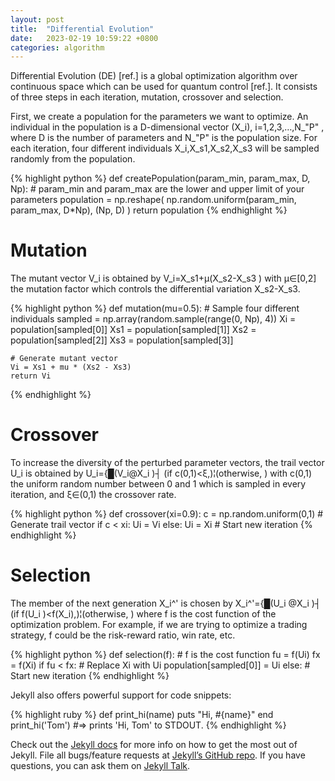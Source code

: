 ```yaml
---
layout: post
title:  "Differential Evolution"
date:   2023-02-19 10:59:22 +0800
categories: algorithm
---
```

Differential Evolution (DE) [ref.] is a global optimization algorithm over continuous space which can be used for quantum control [ref.]. It consists of three steps in each iteration, mutation, crossover and selection.

First, we create a population for the parameters we want to optimize. An individual in the population is a D-dimensional vector (X_i), i=1,2,3,…,N_"P" , where D is the number of parameters and N_"P"  is the population size. For each iteration, four different individuals X_i,X_s1,X_s2,X_s3 will be sampled randomly from the population.

{% highlight python %}
def createPopulation(param_min, param_max, D, Np):
    # param_min and param_max are the lower and upper limit of your parameters
    population = np.reshape( np.random.uniform(param_min, param_max, D*Np), (Np, D) )
    return population
{% endhighlight %}

# Mutation
The mutant vector V_i is obtained by
V_i=X_s1+μ(X_s2-X_s3 )
with μ∈[0,2] the mutation factor which controls the differential variation X_s2-X_s3.

{% highlight python %}
def mutation(mu=0.5):
    # Sample four different individuals
    sampled = np.array(random.sample(range(0, Np), 4))
    Xi = population[sampled[0]]
    Xs1 = population[sampled[1]]
    Xs2 = population[sampled[2]]
    Xs3 = population[sampled[3]]

    # Generate mutant vector
    Vi = Xs1 + mu * (Xs2 - Xs3)
    return Vi
{% endhighlight %}

# Crossover
To increase the diversity of the perturbed parameter vectors, the trail vector U_i is obtained by
U_i={█(V_i@X_i )┤    (if c(0,1)<ξ,)¦(otherwise,        )
with c(0,1) the uniform random number between 0 and 1 which is sampled in every iteration, and ξ∈(0,1) the crossover rate.

{% highlight python %}
def crossover(xi=0.9):
    c = np.random.uniform(0,1)
    # Generate trail vector
    if c < xi:
        Ui = Vi
    else:
        Ui = Xi
        # Start new iteration
{% endhighlight %}

# Selection
The member of the next generation X_i^' is chosen by
X_i^'={█(U_i  @X_i )┤    (if f(U_i )<f(X_i),)¦(otherwise,            )
where f is the cost function of the optimization problem. For example, if we are trying to optimize a trading strategy, f could be the risk-reward ratio, win rate, etc.

{% highlight python %}
def selection(f):
    # f is the cost function
    fu = f(Ui)
    fx = f(Xi)
    if fu < fx:
        # Replace Xi with Ui
        population[sampled[0]] = Ui
    else:
        # Start new iteration
{% endhighlight %}

Jekyll also offers powerful support for code snippets:

{% highlight ruby %}
def print_hi(name)
  puts "Hi, #{name}"
end
print_hi('Tom')
#=> prints 'Hi, Tom' to STDOUT.
{% endhighlight %}

Check out the [Jekyll docs][jekyll-docs] for more info on how to get the most out of Jekyll. File all bugs/feature requests at [Jekyll’s GitHub repo][jekyll-gh]. If you have questions, you can ask them on [Jekyll Talk][jekyll-talk].

[jekyll-docs]: https://jekyllrb.com/docs/home
[jekyll-gh]:   https://github.com/jekyll/jekyll
[jekyll-talk]: https://talk.jekyllrb.com/
